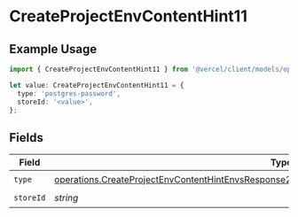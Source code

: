# CreateProjectEnvContentHint11

## Example Usage

```typescript
import { CreateProjectEnvContentHint11 } from '@vercel/client/models/operations';

let value: CreateProjectEnvContentHint11 = {
  type: 'postgres-password',
  storeId: '<value>',
};
```

## Fields

| Field     | Type                                                                                                                                                                                                             | Required           | Description |
| --------- | ---------------------------------------------------------------------------------------------------------------------------------------------------------------------------------------------------------------- | ------------------ | ----------- |
| `type`    | [operations.CreateProjectEnvContentHintEnvsResponse201ApplicationJSONResponseBodyCreated111Type](../../models/operations/createprojectenvcontenthintenvsresponse201applicationjsonresponsebodycreated111type.md) | :heavy_check_mark: | N/A         |
| `storeId` | _string_                                                                                                                                                                                                         | :heavy_check_mark: | N/A         |
